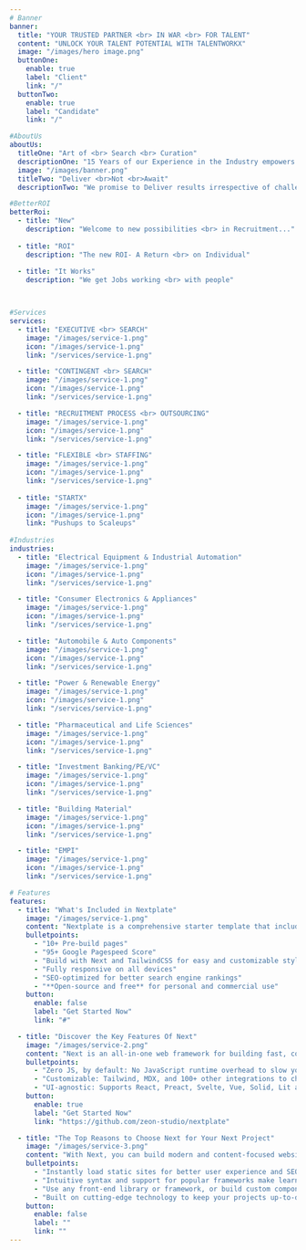 ```yaml
---
# Banner
banner:
  title: "YOUR TRUSTED PARTNER <br> IN WAR <br> FOR TALENT"
  content: "UNLOCK YOUR TALENT POTENTIAL WITH TALENTWORKX"
  image: "/images/hero image.png"
  buttonOne:
    enable: true
    label: "Client"
    link: "/"
  buttonTwo:
    enable: true
    label: "Candidate"
    link: "/"

#AboutUs
aboutUs:
  titleOne: "Art of <br> Search <br> Curation"
  descriptionOne: "15 Years of our Experience in the Industry empowers us with the “Art of Search Curation” leading to near perfection in Selection."
  image: "/images/banner.png"
  titleTwo: "Deliver <br>Not <br>Await"
  descriptionTwo: "We promise to Deliver results irrespective of challenges we come across. We don’t await answers from our client’s rather We present them with solutions and insights to achieve “Better ROI”."

#BetterROI
betterRoi:
  - title: "New"
    description: "Welcome to new possibilities <br> in Recruitment..."
  
  - title: "ROI"
    description: "The new ROI- A Return <br> on Individual"
  
  - title: "It Works"
    description: "We get Jobs working <br> with people"



#Services
services:
  - title: "EXECUTIVE <br> SEARCH"
    image: "/images/service-1.png"
    icon: "/images/service-1.png"
    link: "/services/service-1.png"

  - title: "CONTINGENT <br> SEARCH"
    image: "/images/service-1.png"
    icon: "/images/service-1.png"
    link: "/services/service-1.png"

  - title: "RECRUITMENT PROCESS <br> OUTSOURCING"
    image: "/images/service-1.png"
    icon: "/images/service-1.png"
    link: "/services/service-1.png"

  - title: "FLEXIBLE <br> STAFFING"
    image: "/images/service-1.png"
    icon: "/images/service-1.png"
    link: "/services/service-1.png"
  
  - title: "STARTX"
    image: "/images/service-1.png"
    icon: "/images/service-1.png"
    link: "Pushups to Scaleups"
   
#Industries
industries:
  - title: "Electrical Equipment & Industrial Automation"
    image: "/images/service-1.png"
    icon: "/images/service-1.png"
    link: "/services/service-1.png"

  - title: "Consumer Electronics & Appliances"
    image: "/images/service-1.png"
    icon: "/images/service-1.png"
    link: "/services/service-1.png"

  - title: "Automobile & Auto Components"
    image: "/images/service-1.png"
    icon: "/images/service-1.png"
    link: "/services/service-1.png"

  - title: "Power & Renewable Energy"
    image: "/images/service-1.png"
    icon: "/images/service-1.png"
    link: "/services/service-1.png"

  - title: "Pharmaceutical and Life Sciences"
    image: "/images/service-1.png"
    icon: "/images/service-1.png"
    link: "/services/service-1.png"

  - title: "Investment Banking/PE/VC"
    image: "/images/service-1.png"
    icon: "/images/service-1.png"
    link: "/services/service-1.png"

  - title: "Building Material"
    image: "/images/service-1.png"
    icon: "/images/service-1.png"
    link: "/services/service-1.png"

  - title: "EMPI"
    image: "/images/service-1.png"
    icon: "/images/service-1.png"
    link: "/services/service-1.png"

# Features
features:
  - title: "What's Included in Nextplate"
    image: "/images/service-1.png"
    content: "Nextplate is a comprehensive starter template that includes everything you need to get started with your Next project. What's Included in Nextplate"
    bulletpoints:
      - "10+ Pre-build pages"
      - "95+ Google Pagespeed Score"
      - "Build with Next and TailwindCSS for easy and customizable styling"
      - "Fully responsive on all devices"
      - "SEO-optimized for better search engine rankings"
      - "**Open-source and free** for personal and commercial use"
    button:
      enable: false
      label: "Get Started Now"
      link: "#"

  - title: "Discover the Key Features Of Next"
    image: "/images/service-2.png"
    content: "Next is an all-in-one web framework for building fast, content-focused websites. It offers a range of exciting features for developers and website creators. Some of the key features are:"
    bulletpoints:
      - "Zero JS, by default: No JavaScript runtime overhead to slow you down."
      - "Customizable: Tailwind, MDX, and 100+ other integrations to choose from."
      - "UI-agnostic: Supports React, Preact, Svelte, Vue, Solid, Lit and more."
    button:
      enable: true
      label: "Get Started Now"
      link: "https://github.com/zeon-studio/nextplate"

  - title: "The Top Reasons to Choose Next for Your Next Project"
    image: "/images/service-3.png"
    content: "With Next, you can build modern and content-focused websites without sacrificing performance or ease of use."
    bulletpoints:
      - "Instantly load static sites for better user experience and SEO."
      - "Intuitive syntax and support for popular frameworks make learning and using Next a breeze."
      - "Use any front-end library or framework, or build custom components, for any project size."
      - "Built on cutting-edge technology to keep your projects up-to-date with the latest web standards."
    button:
      enable: false
      label: ""
      link: ""
---
```

